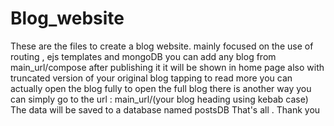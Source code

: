 # Blog_website
These are the files to create a blog website. mainly focused on the use of routing , ejs templates and mongoDB
you can add any blog from main_url/compose
after publishing it it will be shown in home page also with truncated version of your original blog
tapping to read more you can actually open the blog fully
to open the full blog there is another way you can simply go to the url : main_url/(your blog heading using kebab case)
The data will be saved to a database named postsDB 
That's all . Thank you
